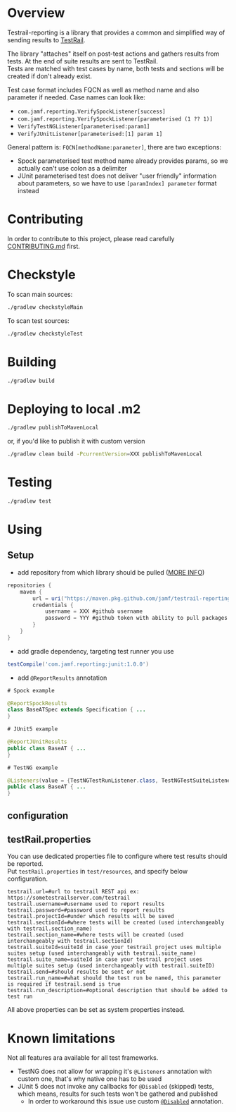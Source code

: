 # Overview

Testrail-reporting is a library that provides a common and simplified way of sending results to [TestRail](https://www.gurock.com/testrail).

The library "attaches" itself on post-test actions and gathers results from tests. At the end of suite results are sent to TestRail.  
Tests are matched with test cases by name, both tests and sections will be created if don't already exist.

Test case format includes FQCN as well as method name and also parameter if needed. Case names can look like:

- `com.jamf.reporting.VerifySpockListener[success]`
- `com.jamf.reporting.VerifySpockListener[parameterised (1 ?? 1)]`
- `VerifyTestNGListener[parameterised:param1]`
- `VerifyJUnitListener[parameterised:[1] param 1]`

General pattern is: `FQCN[methodName:parameter]`, there are two exceptions:

- Spock parameterised test method name already provides params, so we actually can't use colon as a delimiter
- JUnit parameterised test does not deliver "user friendly" information about parameters, so we have to use `[paramIndex] parameter` format instead

# Contributing

In order to contribute to this project, please read carefully [CONTRIBUTING.md](./CONTRIBUTING.md) first.

# Checkstyle

To scan main sources:

```bash
./gradlew checkstyleMain
```

To scan test sources:

```bash
./gradlew checkstyleTest
```

# Building

```bash
./gradlew build
```

# Deploying to local .m2

```bash
./gradlew publishToMavenLocal
```

or, if you'd like to publish it with custom version

```bash
./gradlew clean build -PcurrentVersion=XXX publishToMavenLocal
```

# Testing

```bash
./gradlew test
```

# Using

## Setup

- add repository from which library should be pulled ([MORE INFO](https://docs.github.com/en/packages/working-with-a-github-packages-registry/working-with-the-gradle-registry#using-a-published-package))

```groovy
repositories {
    maven {
        url = uri("https://maven.pkg.github.com/jamf/testrail-reporting")
        credentials {
            username = XXX #github username
            password = YYY #github token with ability to pull packages
        }
    }
}
```

- add gradle dependency, targeting test runner you use

```groovy
testCompile('com.jamf.reporting:junit:1.0.0')
```

- add `@ReportResults` annotation

```java
# Spock example

@ReportSpockResults
class BaseATSpec extends Specification { ...
}

# JUnit5 example

@ReportJUnitResults
public class BaseAT { ...
}

# TestNG example

@Listeners(value = {TestNGTestRunListener.class, TestNGTestSuiteListener.class})
public class BaseAT { ...
}
```

## configuration

## testRail.properties

You can use dedicated properties file to configure where test results should be reported.  
Put `testRail.properties` in `test/resources`, and specify below configuration.

```properties
testrail.url=#url to testrail REST api ex: https://sometestrailserver.com/testrail
testrail.username=#username used to report results
testrail.password=#password used to report results
testrail.projectId=#under which results will be saved
testrail.sectionId=#where tests will be created (used interchangeably with testrail.section_name)
testrail.section_name=#where tests will be created (used interchangeably with testrail.sectionId)
testrail.suiteId=suiteId in case your testrail project uses multiple suites setup (used interchangeably with testrail.suite_name)
testrail.suite_name=suiteId in case your testrail project uses multiple suites setup (used interchangeably with testrail.suiteID)
testrail.send=#should results be sent or not
testrail.run_name=#what should the test run be named, this parameter is required if testrail.send is true
testrail.run_description=#optional description that should be added to test run
```

All above properties can be set as system properties instead.

# Known limitations

Not all features ara available for all test frameworks.

- TestNG does not allow for wrapping it's `@Listeners` annotation with custom one, that's why native one has to be used
- JUnit 5 does not invoke any callbacks for `@Disabled` (skipped) tests, which means, results for such tests won't be gathered and published
    - In order to workaround this issue use custom [`@Disabled`](./src/main/java/com/jamf/reporting/junit/Disabled.java) annotation.
